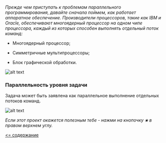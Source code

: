 _Прежде чем приступать к проблемам параллельного программирования, давайте сначала поймем, как работает аппаратное обеспечение.
Производители процессоров, такие как IBM и Oracle, обеспечивают многоядерный процессор на одном чипе процессора, каждый 
из которых способен выполнять отдельный поток команд:_

* Многоядерный процессор;

* Симметричные мультипроцессоры;

* Блок графической обработки.

![alt text](https://github.com/steklopod/Timely-Effects/blob/master/src/main/resources/images/cpu.png "Производители процессоров")

### Параллельность уровня задачи

Задача может быть заявлена как параллельное выполнение отдельных потоков команд.

![alt text](https://github.com/steklopod/Timely-Effects/blob/master/src/main/resources/images/task_level_parallelism.png)


_Если этот проект окажется полезным тебе - нажми на кнопочку **`★`** в правом верхнем углу._

[<= содержание](https://github.com/steklopod/Timely-Effects/blob/master/readme.md)
